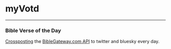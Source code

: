 # myVotd
---
### Bible Verse of the Day
[Crossposting](https://github.com/theuiguru/crosspost) the [BibleGateway.com API](https://www.biblegateway.com/votd/get/?format=json&version=nkjv) to twitter and bluesky every day.
